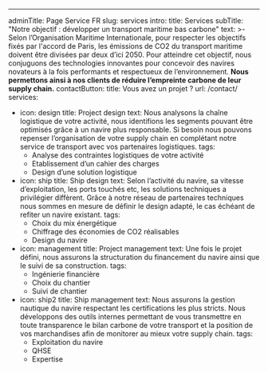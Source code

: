 ---
adminTitle: Page Service FR
slug: services
intro: 
  title: Services
  subTitle: "Notre objectif : développer un transport maritime bas carbone"
  text: >-
    Selon l’Organisation Maritime Internationale, pour respecter les objectifs fixés par l'accord de Paris, les émissions de CO2 du transport maritime doivent être divisées par deux d’ici 2050. Pour atteindre cet objectif, nous conjuguons des technologies innovantes pour concevoir des navires novateurs à la fois performants et respectueux de l’environnement. **Nous permettons ainsi à nos clients de réduire l’empreinte carbone de leur supply chain.**
contactButton: 
  title: Vous avez un projet ?
  url: /contact/  
services:
  - icon: design
    title: Project design
    text: Nous analysons la chaîne logistique de votre activité, nous identifions les segments pouvant être optimisés grâce à un navire plus responsable. Si besoin nous pouvons repenser l’organisation de votre supply chain en complétant notre service de transport avec vos partenaires logistiques.
    tags:
      - Analyse des contraintes logistiques de votre activité
      - Etablissement d’un cahier des charges
      - Design d’une solution logistique
  - icon: ship
    title: Ship design
    text: Selon l’activité du navire, sa vitesse d’exploitation, les ports touchés etc, les solutions techniques a privilégier diffèrent. Grâce à notre réseau de partenaires techniques nous sommes en mesure de définir le design adapté, le cas échéant de refiter un navire existant.
    tags:
      - Choix du mix énergétique
      - Chiffrage des économies de CO2 réalisables
      - Design du navire
  - icon: management
    title: Project management
    text: Une fois le projet défini, nous assurons la structuration du financement du navire ainsi que le suivi de sa construction.
    tags:
      - Ingénierie financière
      - Choix du chantier
      - Suivi de chantier
  - icon: ship2
    title: Ship management
    text: Nous assurons la gestion nautique du navire respectant les certifications les plus stricts. Nous développons des outils internes permettant de vous transmettre en toute transparence le bilan carbone de votre transport et la position de vos marchandises afin de monitorer au mieux votre supply chain.
    tags:
      - Exploitation du navire
      - QHSE
      - Expertise